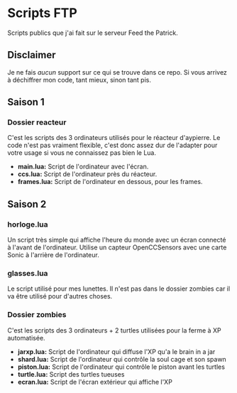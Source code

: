 # Scripts FTP

Scripts publics que j'ai fait sur le serveur Feed the Patrick.

## Disclaimer
Je ne fais *aucun* support sur ce qui se trouve dans ce repo. Si vous arrivez à déchiffrer mon code, tant mieux, sinon tant pis.

## Saison 1
### Dossier reacteur
C'est les scripts des 3 ordinateurs utilisés pour le réacteur d'aypierre. Le code n'est pas vraiment flexible, c'est donc assez dur de l'adapter pour votre usage si vous ne connaissez pas bien le Lua.

* **main.lua:** Script de l'ordinateur avec l'écran.
* **ccs.lua:** Script de l'ordinateur près du réacteur.
* **frames.lua:** Script de l'ordinateur en dessous, pour les frames.

## Saison 2
### horloge.lua
Un script très simple qui affiche l'heure du monde avec un écran connecté à l'avant de l'ordinateur. Utilise un capteur OpenCCSensors avec une carte Sonic à l'arrière de l'ordinateur.
### glasses.lua
Le script utilisé pour mes lunettes. Il n'est pas dans le dossier zombies car il va être utilisé pour d'autres choses.
### Dossier zombies
C'est les scripts des 3 ordinateurs + 2 turtles utilisées pour la ferme à XP automatisée.

* **jarxp.lua:** Script de l'ordinateur qui diffuse l'XP qu'a le brain in a jar
* **shard.lua:** Script de l'ordinateur qui contrôle la soul cage et son spawn
* **piston.lua:** Script de l'ordinateur qui contrôle le piston avant les turtles
* **turtle.lua:** Script des turtles tueuses
* **ecran.lua:** Script de l'écran extérieur qui affiche l'XP
